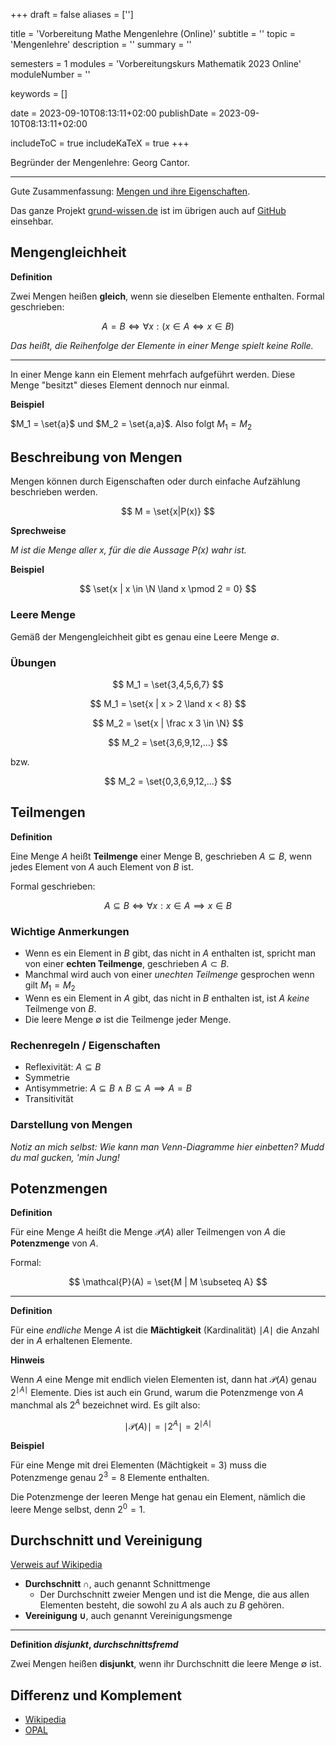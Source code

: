+++
draft = false
aliases = ['']

title = 'Vorbereitung Mathe Mengenlehre (Online)'
subtitle = ''
topic = 'Mengenlehre'
description = ''
summary = ''

semesters = 1
modules = 'Vorbereitungskurs Mathematik 2023 Online'
moduleNumber = ''

keywords = []

date = 2023-09-10T08:13:11+02:00
publishDate = 2023-09-10T08:13:11+02:00

includeToC = true
includeKaTeX = true
+++

Begründer der Mengenlehre: Georg Cantor.

---

Gute Zusammenfassung: [Mengen und ihre Eigenschaften](https://www.grund-wissen.de/mathematik/mengenlehre/mengen.html).

Das ganze Projekt [grund-wissen.de](https://www.grund-wissen.de/index.html) ist im übrigen auch auf [GitHub](https://github.com/grund-wissen/grundwissen-mathematik) einsehbar.

## Mengengleichheit

**Definition**

Zwei Mengen heißen **gleich**, wenn sie dieselben Elemente enthalten. Formal geschrieben:

$$
A = B \iff \forall x: (x \in A \iff x \in B)
$$

*Das heißt, die Reihenfolge der Elemente in einer Menge spielt keine Rolle.*

---

In einer Menge kann ein Element mehrfach aufgeführt werden. Diese Menge "besitzt" dieses Element dennoch nur einmal.

**Beispiel**

$M_1 = \set{a}$ und $M_2 = \set{a,a}$. Also folgt $M_1 = M_2$

## Beschreibung von Mengen

Mengen können durch Eigenschaften oder durch einfache Aufzählung beschrieben werden.

$$
M = \set{x|P(x)}
$$

**Sprechweise**

*$M$ ist die Menge aller $x$, für die die Aussage $P(x)$ wahr ist.*

**Beispiel**

$$
\set{x | x \in \N \land x \pmod 2 = 0}
$$

### Leere Menge

Gemäß der Mengengleichheit gibt es genau eine Leere Menge $\emptyset$.

### Übungen

$$
M_1 = \set{3,4,5,6,7}
$$

$$
M_1 = \set{x | x > 2 \land x < 8}
$$

$$
M_2 = \set{x | \frac x 3 \in \N}
$$

$$
M_2 = \set{3,6,9,12,…}
$$

bzw.

$$
M_2 = \set{0,3,6,9,12,…}
$$

## Teilmengen

**Definition**

Eine Menge $A$ heißt **Teilmenge** einer Menge B, geschrieben $A \subseteq B$, wenn jedes Element von $A$ auch Element von $B$ ist.

Formal geschrieben:

$$
A \subseteq B \iff \forall x: x \in A \implies x \in B
$$

### Wichtige Anmerkungen

- Wenn es ein Element in $B$ gibt, das nicht in $A$ enthalten ist, spricht man von einer **echten Teilmenge**, geschrieben $A \subset B$.
- Manchmal wird auch von einer *unechten Teilmenge* gesprochen wenn gilt $M_1 = M_2$
- Wenn es ein Element in $A$ gibt, das nicht in $B$ enthalten ist, ist $A$ *keine* Teilmenge von $B$.
- Die leere Menge $\emptyset$ ist die Teilmenge jeder Menge.

### Rechenregeln / Eigenschaften

- Reflexivität: $A \subseteq B$
- Symmetrie
- Antisymmetrie: $A \subseteq B \land B \subseteq A \implies A = B$
- Transitivität

### Darstellung von Mengen

*Notiz an mich selbst: Wie kann man Venn-Diagramme hier einbetten? Mudd du mal gucken, 'min Jung!*

## Potenzmengen

**Definition**

Für eine Menge $A$ heißt die Menge $\mathcal{P}(A)$ aller Teilmengen von $A$ die **Potenzmenge** von $A$.

Formal:

$$
\mathcal{P}(A) = \set{M | M \subseteq A}
$$

---

**Definition**

Für eine *endliche* Menge $A$ ist die **Mächtigkeit** (Kardinalität) $\mid A \mid$ die Anzahl der in $A$ erhaltenen Elemente.

**Hinweis**

Wenn $A$ eine Menge mit endlich vielen Elementen ist, dann hat $\mathcal{P}(A)$ genau $2^{\mid A \mid}$ Elemente. Dies ist auch ein Grund, warum die Potenzmenge von $A$ manchmal als $2^{A}$ bezeichnet wird. Es gilt also:

$$
\mid \mathcal{P}(A)\mid = \mid 2^{A}\mid = 2^{\mid A \mid}
$$

**Beispiel**

Für eine Menge mit drei Elementen (Mächtigkeit = 3) muss die Potenzmenge genau $2^{3} = 8$ Elemente enthalten.

Die Potenzmenge der leeren Menge hat genau ein Element, nämlich die leere Menge selbst, denn $2^{0} = 1$.

## Durchschnitt und Vereinigung

[Verweis auf Wikipedia](https://de.wikipedia.org/wiki/Mengenlehre#Schnittmenge)

- **Durchschnitt $\cap$**, auch genannt Schnittmenge
  - Der Durchschnitt zweier Mengen und ist die Menge, die aus allen Elementen besteht, die sowohl zu $A$ als auch zu $B$ gehören.
- **Vereinigung $\cup$**, auch genannt Vereinigungsmenge

---

**Definition *disjunkt*, *durchschnittsfremd***

Zwei Mengen heißen **disjunkt**, wenn ihr Durchschnitt die leere Menge $\emptyset$ ist.

## Differenz und Komplement

- [Wikipedia](https://de.wikipedia.org/wiki/Mengenlehre#Schnittmenge)
- [OPAL](https://bildungsportal.sachsen.de/opal/auth/RepositoryEntry/11530829826/CourseNode/94241506426765)
